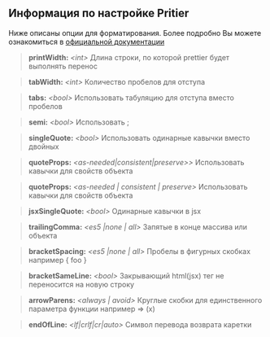 ## Информация по настройке Pritier
Ниже описаны опции для форматирования. Более подробно Вы можете ознакомиться в [официальной документации](https://prettier.io/docs/en/options.html)

> **printWidth:** _<int\>_ Длина строки, по которой prettier будет выполнять перенос

> **tabWidth:** _<int\>_ Количество пробелов для отступа

> **tabs:** _<bool\>_ Использовать табуляцию для отступа вместо пробелов

> **semi:** _<bool\>_ Использовать ;

> **singleQuote:** _<bool\>_ Использовать одинарные кавычки вместо двойных

> **quoteProps:** _<as-needed|consistent|preserve>\>_ Использовать кавычки для свойств объекта

> **quoteProps:** _<as-needed | consistent | preserve\>_ Использовать кавычки для свойств объекта

> **jsxSingleQuote:** _<bool\>_ Одинарные кавычки в jsx

> **trailingComma:** _<es5 |none | all\>_ Запятые в конце масcива или объекта

> **bracketSpacing:** _<es5 |none | all\>_ Пробелы в фигурных скобках например { foo }

> **bracketSameLine:** _<bool\>_ Закрывающий html(jsx) тег не переносится на новую строку

> **arrowParens:** _<always | avoid\>_ Круглые скобки для единственного параметра функции например => (x)

> **endOfLine:** _<lf|crlf|cr|auto\>_ Символ перевода возврата каретки